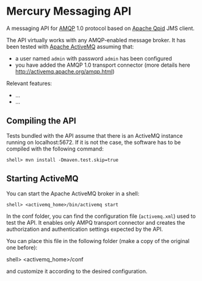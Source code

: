 Mercury Messaging API
=============================

A messaging API for [AMQP] 1.0 protocol based on [Apache Qpid] JMS client.

The API virtually works with any AMQP-enabled message broker. It has been tested with [Apache ActiveMQ] assuming that:

* a user named `admin` with password `admin` has been configured
* you have added the AMQP 1.0 transport connector (more details here http://activemq.apache.org/amqp.html)

Relevant features:

* ...
* ...


Compiling the API
-----------------
Tests bundled with the API assume that there is an ActiveMQ instance running on localhost:5672. If it is not the case,
the software has to be compiled with the following command:

    shell> mvn install -Dmaven.test.skip=true


Starting ActiveMQ
-----------------

You can start the Apache ActiveMQ broker in a shell:

    shell> <activemq_home>/bin/activemq start

In the conf folder, you can find the configuration file (`activemq.xml`) used to test the API. It enables only AMPQ transport connector
and creates the authorization and authentication settings expected by the API.

You can place this file in the following folder (make a copy of the original one before):

   shell> <activemq_home>/conf

and customize it according to the desired configuration.

[AMQP]: http://www.amqp.org
[Apache Qpid]: http://qpid.apache.org
[Apache ActiveMQ]: http://activemq.apache.org

